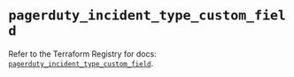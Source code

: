 # `pagerduty_incident_type_custom_field`

Refer to the Terraform Registry for docs: [`pagerduty_incident_type_custom_field`](https://registry.terraform.io/providers/pagerduty/pagerduty/3.30.4/docs/resources/incident_type_custom_field).
